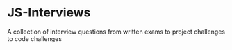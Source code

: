 # JS-Interviews
A collection of interview questions from written exams to project challenges to code challenges
